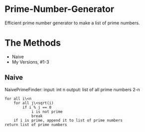 # Prime-Number-Generator
Efficient prime number generator to make a list of prime numbers.

# The Methods
* Naive
* My Versions, #1-3

## Naive
NaivePrimeFinder:
    input: int n
    output: list of all prime numbers 2-n

    for all i\<n
        for all j\<sqrt(i)
            if i % j == 0
                i is not prime
                break
        if i is prime, append it to list of prime numbers
    return list of prime numbers
            